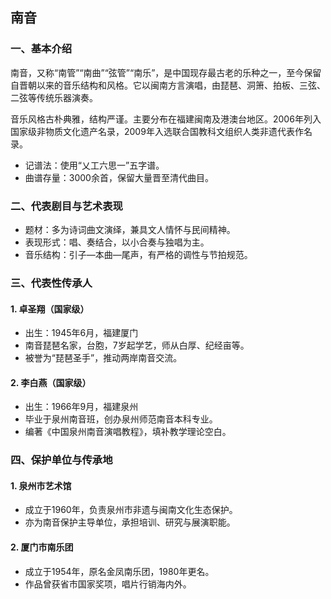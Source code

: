 ## 南音

### 一、基本介绍

南音，又称“南管”“南曲”“弦管”“南乐”，是中国现存最古老的乐种之一，至今保留自晋朝以来的音乐结构和风格。它以闽南方言演唱，由琵琶、洞箫、拍板、三弦、二弦等传统乐器演奏。

音乐风格古朴典雅，结构严谨。主要分布在福建闽南及港澳台地区。2006年列入国家级非物质文化遗产名录，2009年入选联合国教科文组织人类非遗代表作名录。

- 记谱法：使用“乂工六思一”五字谱。
- 曲谱存量：3000余首，保留大量晋至清代曲目。

### 二、代表剧目与艺术表现

- 题材：多为诗词曲文演绎，兼具文人情怀与民间精神。
- 表现形式：唱、奏结合，以小合奏与独唱为主。
- 音乐结构：引子—本曲—尾声，有严格的调性与节拍规范。

### 三、代表性传承人

#### 1. 卓圣翔（国家级）
- 出生：1945年6月，福建厦门
- 南音琵琶名家，台胞，7岁起学艺，师从白厚、纪经亩等。
- 被誉为“琵琶圣手”，推动两岸南音交流。

#### 2. 李白燕（国家级）
- 出生：1966年9月，福建泉州
- 毕业于泉州南音班，创办泉州师范南音本科专业。
- 编著《中国泉州南音演唱教程》，填补教学理论空白。

### 四、保护单位与传承地

#### 1. 泉州市艺术馆
- 成立于1960年，负责泉州市非遗与闽南文化生态保护。
- 亦为南音保护主导单位，承担培训、研究与展演职能。

#### 2. 厦门市南乐团
- 成立于1954年，原名金凤南乐团，1980年更名。
- 作品曾获省市国家奖项，唱片行销海内外。